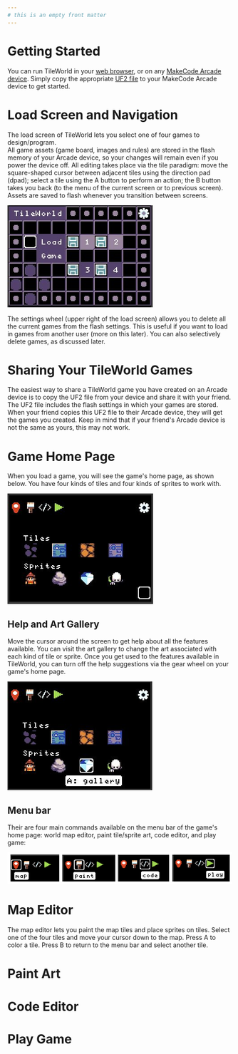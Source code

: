 ```yaml
---
# this is an empty front matter
---
```


# Getting Started

You can run TileWorld in your [web browser](https://microsoft.github.io/pxt-tileworld/), or on any [MakeCode Arcade device](https://arcade.makecode.com/hardware).
Simply copy the appropriate [UF2 file](https://github.com/microsoft/pxt-tileworld/releases/) to your MakeCode Arcade device to get started. 


# Load Screen and Navigation

The load screen of TileWorld lets you select one of four games to design/program.  
All game assets (game board, images and rules) are stored in the flash memory of your Arcade device, so your changes will remain even if you power the device off. All editing takes place via the tile paradigm: 
move the square-shaped cursor between adjacent tiles using the direction pad (dpad); select a tile using the 
A button to perform an action; the B button takes you back (to the menu of the current screen or to previous screen). 
Assets are saved to flash whenever you transition between screens.

![load screen](pics/loadScreen.JPG)

The settings wheel (upper right of the load screen) allows you to delete all the current games from the flash settings.  This is useful if you want to load in games from another user (more on this later). You can also selectively delete games, as discussed later.

# Sharing Your TileWorld Games

The easiest way to share a TileWorld game you have created on an Arcade device is to copy the UF2 file from your device and share it with your friend.  The UF2 file includes the flash settings in which your games are stored. When your friend copies this UF2 file to their Arcade device, they will get the games you created.   Keep in mind that if your friend's Arcade device is not the same as yours, this may not work.

# Game Home Page

When you load a game, you will see the game's home page, as shown below.
You have four kinds of tiles and four kinds of sprites to work with.

![home page](pics/homePage1.JPG)

## Help and Art Gallery

Move the cursor around the screen to get help about all the features available.
You can visit the art gallery to change the art associated with each kind of tile or sprite.  Once you get used to the features available in TileWorld, you can turn off the help suggestions via the gear wheel on your game's home page. 

![help cursor](pics/helpGallery.JPG)

## Menu bar

Their are four main commands available on the menu bar of the game's home page: world map editor, paint tile/sprite art, code editor, and play game:

![menu bar](pics/menuOptions.png)

# Map Editor

The map editor lets you paint the map tiles and place sprites on tiles.  Select one of the four tiles and move your cursor down to the map. Press A to color a tile.  Press B to return to the menu bar and select another tile. 

# Paint Art

# Code Editor

# Play Game











